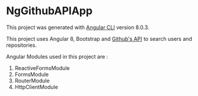 # NgGithubAPIApp

This project was generated with [Angular CLI](https://github.com/angular/angular-cli) version 8.0.3.

This project uses Angular 8, Bootstrap and [Github's API](https://api.github.com) to search users and repositories.

Angular Modules used in this project are : 
1. ReactiveFormsModule
2. FormsModule
3. RouterModule
4. HttpClientModule